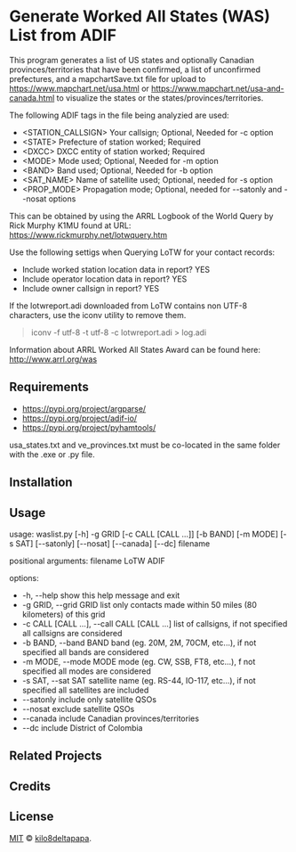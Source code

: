 # Generate Worked All States (WAS) List from ADIF

This program generates a list of US states and optionally Canadian provinces/territories that have been confirmed, a list of unconfirmed prefectures, and a mapchartSave.txt file for upload to https://www.mapchart.net/usa.html or https://www.mapchart.net/usa-and-canada.html to visualize the states or the states/provinces/territories.

The following ADIF tags in the file being analyzied are used:
- \<STATION_CALLSIGN>  Your callsign; Optional, Needed for -c option
- \<STATE> Prefecture of station worked; Required
- \<DXCC> DXCC entity of station worked; Required
- \<MODE> Mode used; Optional, Needed for -m option
- \<BAND> Band used; Optional, Needed for -b option
- \<SAT_NAME> Name of satellite used; Optional, needed for -s option
- \<PROP_MODE> Propagation mode; Optional, needed for --satonly and --nosat options

This can be obtained by using the ARRL Logbook of the World Query by 
Rick Murphy K1MU found at URL: https://www.rickmurphy.net/lotwquery.htm

Use the following settigs when Querying LoTW for your contact records:
* Include worked station location data in report?	 	YES
* Include operator location data in report?	 	YES
* Include owner callsign in report? YES

If the lotwreport.adi downloaded from LoTW contains non UTF-8 characters, use the iconv utility to remove them.

>  iconv -f utf-8 -t utf-8 -c lotwreport.adi > log.adi

Information about ARRL Worked All States Award can be found here: http://www.arrl.org/was

## Requirements

- https://pypi.org/project/argparse/
- https://pypi.org/project/adif-io/
- https://pypi.org/project/pyhamtools/

usa_states.txt and ve_provinces.txt must be co-located in the same folder with the .exe or .py file.

## Installation


## Usage

usage: waslist.py [-h] -g GRID [-c CALL [CALL ...]] [-b BAND] [-m MODE] [-s SAT] [--satonly] [--nosat] [--canada] [--dc] filename

positional arguments:
  filename              LoTW ADIF

options:
  - -h, --help            show this help message and exit
  - -g GRID, --grid GRID  list only contacts made within 50 miles (80 kilometers) of this grid
  - -c CALL [CALL ...], --call CALL [CALL ...] list of callsigns, if not specified all callsigns are considered
  - -b BAND, --band BAND  band (eg. 20M, 2M, 70CM, etc...), if not specified all bands are considered
  - -m MODE, --mode MODE  mode (eg. CW, SSB, FT8, etc...), f not specified all modes are considered
  - -s SAT, --sat SAT     satellite name (eg. RS-44, IO-117, etc...), if not specified all satellites are included
  - --satonly             include only satellite QSOs
  - --nosat               exclude satellite QSOs
  - --canada              include Canadian provinces/territories
  - --dc                  include District of Colombia

## Related Projects


## Credits


## License

[MIT](LICENSE) © [kilo8deltapapa](https://github.com/kilo8deltapapa).
